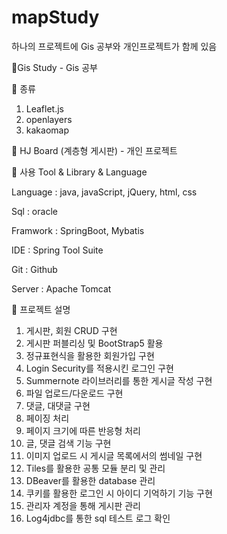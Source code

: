 # mapStudy
하나의 프로젝트에 Gis 공부와 개인프로젝트가 함께 있음

🔶Gis Study - Gis 공부

🔷 종류
1. Leaflet.js
2. openlayers
3. kakaomap




🔶 HJ Board (계층형 게시판) - 개인 프로젝트

🔷 사용 Tool & Library & Language

Language : java, javaScript, jQuery, html, css

Sql : oracle

Framwork : SpringBoot, Mybatis

IDE : Spring Tool Suite

Git : Github

Server : Apache Tomcat

🔷 프로젝트 설명
1. 게시판, 회원 CRUD 구현
2. 게시판 퍼블리싱 및 BootStrap5 활용
3. 정규표현식을 활용한 회원가입 구현
4. Login Security를 적용시킨 로그인 구현
5. Summernote 라이브러리를 통한 게시글 작성 구현
6. 파일 업로드/다운로드 구현
7. 댓글, 대댓글 구현
8. 페이징 처리
9. 페이지 크기에 따른 반응형 처리
10. 글, 댓글 검색 기능 구현
11. 이미지 업로드 시 게시글 목록에서의 썸네일 구현
12. Tiles를 활용한 공통 모듈 분리 및 관리
13. DBeaver를 활용한 database 관리
14. 쿠키를 활용한 로그인 시 아이디 기억하기 기능 구현
15. 관리자 계정을 통해 게시판 관리
16. Log4jdbc를 통한 sql 테스트 로그 확인
